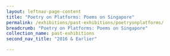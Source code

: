 ```yaml
---
layout: leftnav-page-content
title: "Poetry on Platforms: Poems on Singapore"
permalink: /exhibitions/past-exhibitions/poetryonplatforms/
breadcrumb: "Poetry on Platforms: Poems on Singapore"
collection_name: past-exhibitions
second_nav_title: "2016 & Earlier"

---
```


